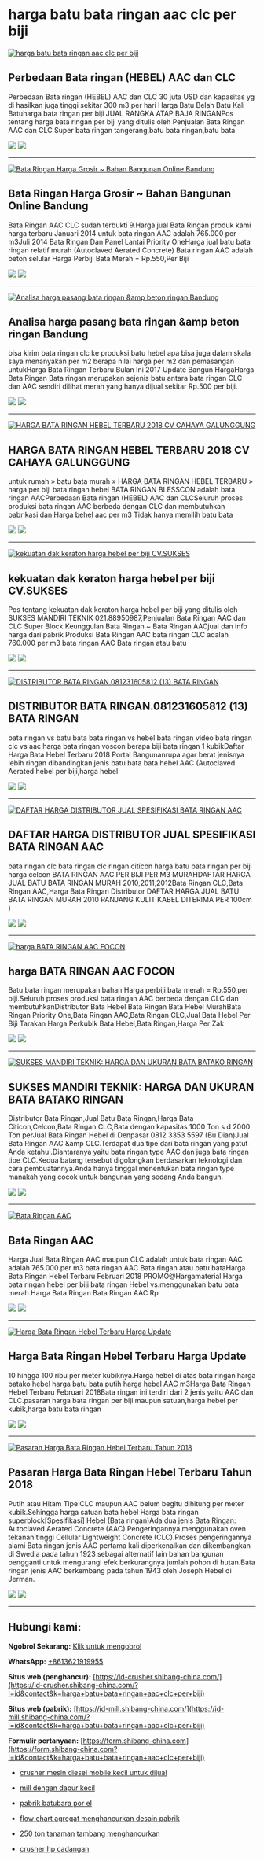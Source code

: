 # harga batu bata ringan aac clc per biji

<a href="https://swt.shibang-china.com/?l=id&img&k=harga+batu+bata+ringan+aac+clc+per+biji" target="_blank">![harga batu bata ringan aac clc per biji](http://static.shibang-china.com/all-800x300/746.jpg)</a>

## Perbedaan Bata ringan (HEBEL) AAC dan CLC
Perbedaan Bata ringan (HEBEL) AAC dan CLC 30 juta USD dan kapasitas yg di hasilkan juga tinggi sekitar 300 m3 per hari Harga Batu Belah Batu Kali Batuharga bata ringan per biji JUAL RANGKA ATAP BAJA RINGANPos tentang harga bata ringan per biji yang ditulis oleh Penjualan Bata Ringan AAC dan CLC Super bata ringan tangerang,batu bata ringan,batu bata


<a href="https://whatsapp.shibangsoft.com/WhatsApp.php" target="_blank" title="WhatsApp">![](http://static.shibang-china.com/icon/whatsapp.png)</a> <a href="https://swt.shibang-china.com/?l=id&icon&k=harga+batu+bata+ringan+aac+clc+per+biji" target="_blank">![](http://static.shibang-china.com/icon/chat-id.png)</a>

---

<a href="https://swt.shibang-china.com/?l=id&img&k=harga+batu+bata+ringan+aac+clc+per+biji" target="_blank">![Bata Ringan Harga Grosir ~ Bahan Bangunan Online Bandung](http://static.shibang-china.com/all-800x300/1206.jpg)</a>

## Bata Ringan Harga Grosir ~ Bahan Bangunan Online Bandung
Bata Ringan AAC CLC sudah terbukti 9.Harga jual Bata Ringan produk kami harga terbaru Januari 2014 untuk bata ringan AAC adalah 765.000 per m3Juli 2014 Bata Ringan Dan Panel Lantai Priority OneHarga jual batu bata ringan relatif murah (Autoclaved Aerated Concrete) Bata ringan AAC adalah beton selular Harga Perbiji Bata Merah = Rp.550,Per Biji


<a href="https://whatsapp.shibangsoft.com/WhatsApp.php" target="_blank" title="WhatsApp">![](http://static.shibang-china.com/icon/whatsapp.png)</a> <a href="https://swt.shibang-china.com/?l=id&icon&k=harga+batu+bata+ringan+aac+clc+per+biji" target="_blank">![](http://static.shibang-china.com/icon/chat-id.png)</a>

---

<a href="https://swt.shibang-china.com/?l=id&img&k=harga+batu+bata+ringan+aac+clc+per+biji" target="_blank">![Analisa harga pasang bata ringan &amp beton ringan Bandung](http://static.shibang-china.com/all-800x300/446.jpg)</a>

## Analisa harga pasang bata ringan &amp beton ringan Bandung
bisa kirim bata ringan clc ke produksi batu hebel apa bisa juga dalam skala saya menanyakan per m2 berapa nilai harga per m2 dan pemasangan untukHarga Bata Ringan Terbaru Bulan Ini 2017 Update Bangun HargaHarga Bata Ringan Bata ringan merupakan sejenis batu antara bata ringan CLC dan AAC sendiri dilihat merah yang hanya dijual sekitar Rp.500 per biji.


<a href="https://whatsapp.shibangsoft.com/WhatsApp.php" target="_blank" title="WhatsApp">![](http://static.shibang-china.com/icon/whatsapp.png)</a> <a href="https://swt.shibang-china.com/?l=id&icon&k=harga+batu+bata+ringan+aac+clc+per+biji" target="_blank">![](http://static.shibang-china.com/icon/chat-id.png)</a>

---

<a href="https://swt.shibang-china.com/?l=id&img&k=harga+batu+bata+ringan+aac+clc+per+biji" target="_blank">![HARGA BATA RINGAN HEBEL TERBARU 2018 CV CAHAYA GALUNGGUNG](http://static.shibang-china.com/all-800x300/893.jpg)</a>

## HARGA BATA RINGAN HEBEL TERBARU 2018 CV CAHAYA GALUNGGUNG
untuk rumah » batu bata murah » HARGA BATA RINGAN HEBEL TERBARU » harga per biji bata ringan hebel BATA RINGAN BLESSCON adalah bata ringan AACPerbedaan Bata ringan (HEBEL) AAC dan CLCSeluruh proses produksi bata ringan AAC berbeda dengan CLC dan membutuhkan pabrikasi dan Harga behel aac per m3 Tidak hanya memilih batu bata


<a href="https://whatsapp.shibangsoft.com/WhatsApp.php" target="_blank" title="WhatsApp">![](http://static.shibang-china.com/icon/whatsapp.png)</a> <a href="https://swt.shibang-china.com/?l=id&icon&k=harga+batu+bata+ringan+aac+clc+per+biji" target="_blank">![](http://static.shibang-china.com/icon/chat-id.png)</a>

---

<a href="https://swt.shibang-china.com/?l=id&img&k=harga+batu+bata+ringan+aac+clc+per+biji" target="_blank">![kekuatan dak keraton harga hebel per biji CV.SUKSES](http://static.shibang-china.com/all-800x300/739.jpg)</a>

## kekuatan dak keraton harga hebel per biji CV.SUKSES
Pos tentang kekuatan dak keraton harga hebel per biji yang ditulis oleh SUKSES MANDIRI TEKNIK 021.88950987,Penjualan Bata Ringan AAC dan CLC Super Block.Keunggulan Bata Ringan ~ Bata Ringan AACjual dan info harga dari pabrik Produksi Bata Ringan AAC bata ringan CLC adalah 760.000 per m3 bata ringan AAC Bata ringan atau batu


<a href="https://whatsapp.shibangsoft.com/WhatsApp.php" target="_blank" title="WhatsApp">![](http://static.shibang-china.com/icon/whatsapp.png)</a> <a href="https://swt.shibang-china.com/?l=id&icon&k=harga+batu+bata+ringan+aac+clc+per+biji" target="_blank">![](http://static.shibang-china.com/icon/chat-id.png)</a>

---

<a href="https://swt.shibang-china.com/?l=id&img&k=harga+batu+bata+ringan+aac+clc+per+biji" target="_blank">![DISTRIBUTOR BATA RINGAN.081231605812 (13) BATA RINGAN](http://static.shibang-china.com/all-800x300/200.jpg)</a>

## DISTRIBUTOR BATA RINGAN.081231605812 (13) BATA RINGAN
bata ringan vs batu bata bata ringan vs hebel bata ringan video bata ringan clc vs aac harga bata ringan voscon berapa biji bata ringan 1 kubikDaftar Harga Bata Hebel Terbaru 2018 Portal Bangunanrupa agar berat jenisnya lebih ringan dibandingkan jenis batu bata bata hebel AAC (Autoclaved Aerated hebel per biji,harga hebel


<a href="https://whatsapp.shibangsoft.com/WhatsApp.php" target="_blank" title="WhatsApp">![](http://static.shibang-china.com/icon/whatsapp.png)</a> <a href="https://swt.shibang-china.com/?l=id&icon&k=harga+batu+bata+ringan+aac+clc+per+biji" target="_blank">![](http://static.shibang-china.com/icon/chat-id.png)</a>

---

<a href="https://swt.shibang-china.com/?l=id&img&k=harga+batu+bata+ringan+aac+clc+per+biji" target="_blank">![DAFTAR HARGA DISTRIBUTOR JUAL SPESIFIKASI BATA RINGAN AAC](http://static.shibang-china.com/all-800x300/342.jpg)</a>

## DAFTAR HARGA DISTRIBUTOR JUAL SPESIFIKASI BATA RINGAN AAC
bata ringan clc bata ringan clc ringan citicon harga batu bata ringan per biji harga celcon BATA RINGAN AAC PER BIJI PER M3 MURAHDAFTAR HARGA JUAL BATU BATA RINGAN MURAH 2010,2011,2012Bata Ringan CLC,Bata Ringan AAC,Harga Bata Ringan Distributor DAFTAR HARGA JUAL BATU BATA RINGAN MURAH 2010 PANJANG KULIT KABEL DITERIMA PER 100cm )


<a href="https://whatsapp.shibangsoft.com/WhatsApp.php" target="_blank" title="WhatsApp">![](http://static.shibang-china.com/icon/whatsapp.png)</a> <a href="https://swt.shibang-china.com/?l=id&icon&k=harga+batu+bata+ringan+aac+clc+per+biji" target="_blank">![](http://static.shibang-china.com/icon/chat-id.png)</a>

---

<a href="https://swt.shibang-china.com/?l=id&img&k=harga+batu+bata+ringan+aac+clc+per+biji" target="_blank">![harga BATA RINGAN AAC FOCON](http://static.shibang-china.com/all-800x300/995.jpg)</a>

## harga BATA RINGAN AAC FOCON
Batu bata ringan merupakan bahan Harga perbiji bata merah = Rp.550,per biji.Seluruh proses produksi bata ringan AAC berbeda dengan CLC dan membutuhkanDistributor Bata Hebel Bata Ringan Bata Hebel MurahBata Ringan Priority One,Bata Ringan AAC,Bata Ringan CLC,Jual Bata Hebel Per Biji Tarakan Harga Perkubik Bata Hebel,Bata Ringan,Harga Per Zak


<a href="https://whatsapp.shibangsoft.com/WhatsApp.php" target="_blank" title="WhatsApp">![](http://static.shibang-china.com/icon/whatsapp.png)</a> <a href="https://swt.shibang-china.com/?l=id&icon&k=harga+batu+bata+ringan+aac+clc+per+biji" target="_blank">![](http://static.shibang-china.com/icon/chat-id.png)</a>

---

<a href="https://swt.shibang-china.com/?l=id&img&k=harga+batu+bata+ringan+aac+clc+per+biji" target="_blank">![SUKSES MANDIRI TEKNIK: HARGA DAN UKURAN BATA BATAKO RINGAN](http://static.shibang-china.com/all-800x300/804.jpg)</a>

## SUKSES MANDIRI TEKNIK: HARGA DAN UKURAN BATA BATAKO RINGAN
Distributor Bata Ringan,Jual Batu Bata Ringan,Harga Bata Citicon,Celcon,Bata Ringan CLC,Bata dengan kapasitas 1000 Ton s d 2000 Ton perJual Bata Ringan Hebel di Denpasar 0812 3353 5597 (Bu Dian)Jual Bata Ringan AAC &amp CLC.Terdapat dua tipe dari bata ringan yang patut Anda ketahui.Diantaranya yaitu bata ringan type AAC dan juga bata ringan tipe CLC.Kedua batang tersebut digolongkan berdasarkan teknologi dan cara pembuatannya.Anda hanya tinggal menentukan bata ringan type manakah yang cocok untuk bangunan yang sedang Anda bangun.


<a href="https://whatsapp.shibangsoft.com/WhatsApp.php" target="_blank" title="WhatsApp">![](http://static.shibang-china.com/icon/whatsapp.png)</a> <a href="https://swt.shibang-china.com/?l=id&icon&k=harga+batu+bata+ringan+aac+clc+per+biji" target="_blank">![](http://static.shibang-china.com/icon/chat-id.png)</a>

---

<a href="https://swt.shibang-china.com/?l=id&img&k=harga+batu+bata+ringan+aac+clc+per+biji" target="_blank">![Bata Ringan AAC](http://static.shibang-china.com/all-800x300/647.jpg)</a>

## Bata Ringan AAC
Harga Jual Bata Ringan AAC maupun CLC adalah untuk bata ringan AAC adalah 765.000 per m3 bata ringan AAC Bata ringan atau batu bataHarga Bata Ringan Hebel Terbaru Februari 2018 PROMO@Hargamaterial Harga bata ringan hebel per biji bata ringan Hebel vs.menggunakan batu bata merah.Harga Bata Ringan Bata Ringan AAC Rp


<a href="https://whatsapp.shibangsoft.com/WhatsApp.php" target="_blank" title="WhatsApp">![](http://static.shibang-china.com/icon/whatsapp.png)</a> <a href="https://swt.shibang-china.com/?l=id&icon&k=harga+batu+bata+ringan+aac+clc+per+biji" target="_blank">![](http://static.shibang-china.com/icon/chat-id.png)</a>

---

<a href="https://swt.shibang-china.com/?l=id&img&k=harga+batu+bata+ringan+aac+clc+per+biji" target="_blank">![Harga Bata Ringan Hebel Terbaru Harga Update](http://static.shibang-china.com/all-800x300/1475.jpg)</a>

## Harga Bata Ringan Hebel Terbaru Harga Update
10 hingga 100 ribu per meter kubiknya.Harga hebel di atas bata ringan harga batako hebel harga batu bata putih harga hebel AAC m3Harga Bata Ringan Hebel Terbaru Februari 2018Bata ringan ini terdiri dari 2 jenis yaitu AAC dan CLC.pasaran harga bata ringan per biji maupun satuan,harga hebel per kubik,harga batu bata ringan


<a href="https://whatsapp.shibangsoft.com/WhatsApp.php" target="_blank" title="WhatsApp">![](http://static.shibang-china.com/icon/whatsapp.png)</a> <a href="https://swt.shibang-china.com/?l=id&icon&k=harga+batu+bata+ringan+aac+clc+per+biji" target="_blank">![](http://static.shibang-china.com/icon/chat-id.png)</a>

---

<a href="https://swt.shibang-china.com/?l=id&img&k=harga+batu+bata+ringan+aac+clc+per+biji" target="_blank">![Pasaran Harga Bata Ringan Hebel Terbaru Tahun 2018](http://static.shibang-china.com/all-800x300/1022.jpg)</a>

## Pasaran Harga Bata Ringan Hebel Terbaru Tahun 2018
Putih atau Hitam Tipe CLC maupun AAC belum begitu dihitung per meter kubik.Sehingga harga satuan bata hebel Harga bata ringan superblock[Spesifikasi] Hebel (Bata ringan)Ada dua jenis Bata Ringan: Autoclaved Aerated Concrete (AAC) Pengeringannya menggunakan oven tekanan tinggi Cellular Lightweight Concrete (CLC).Proses pengeringannya alami Bata ringan jenis AAC pertama kali diperkenalkan dan dikembangkan di Swedia pada tahun 1923 sebagai alternatif lain bahan bangunan pengganti untuk mengurangi efek berkurangnya jumlah pohon di hutan.Bata ringan jenis AAC berkembang pada tahun 1943 oleh Joseph Hebel di Jerman.


<a href="https://whatsapp.shibangsoft.com/WhatsApp.php" target="_blank" title="WhatsApp">![](http://static.shibang-china.com/icon/whatsapp.png)</a> <a href="https://swt.shibang-china.com/?l=id&icon&k=harga+batu+bata+ringan+aac+clc+per+biji" target="_blank">![](http://static.shibang-china.com/icon/chat-id.png)</a>

---
## Hubungi kami:

**Ngobrol Sekarang:** [Klik untuk mengobrol](https://swt.shibang-china.com?l=id&contact&k=harga+batu+bata+ringan+aac+clc+per+biji)

**WhatsApp:**  [+8613621919955](https://whatsapp.shibangsoft.com/WhatsApp.php)

**Situs web (penghancur):** [https://id-crusher.shibang-china.com/](https://id-crusher.shibang-china.com/?l=id&contact&k=harga+batu+bata+ringan+aac+clc+per+biji)

**Situs web (pabrik):** [https://id-mill.shibang-china.com/](https://id-mill.shibang-china.com/?l=id&contact&k=harga+batu+bata+ringan+aac+clc+per+biji)

**Formulir pertanyaan:** [https://form.shibang-china.com](https://form.shibang-china.com?l=id&contact&k=harga+batu+bata+ringan+aac+clc+per+biji)

* [crusher mesin diesel mobile kecil untuk dijual](../48/crusher%20mesin%20diesel%20mobile%20kecil%20untuk%20dijual.md)

* [mill dengan dapur kecil](../41/mill%20dengan%20dapur%20kecil.md)

* [pabrik batubara por el](../50/pabrik%20batubara%20por%20el.md)

* [flow chart agregat menghancurkan desain pabrik](../46/flow%20chart%20agregat%20menghancurkan%20desain%20pabrik.md)

* [250 ton tanaman tambang menghancurkan](../45/250%20ton%20tanaman%20tambang%20menghancurkan.md)

* [crusher hp cadangan](../48/crusher%20hp%20cadangan.md)